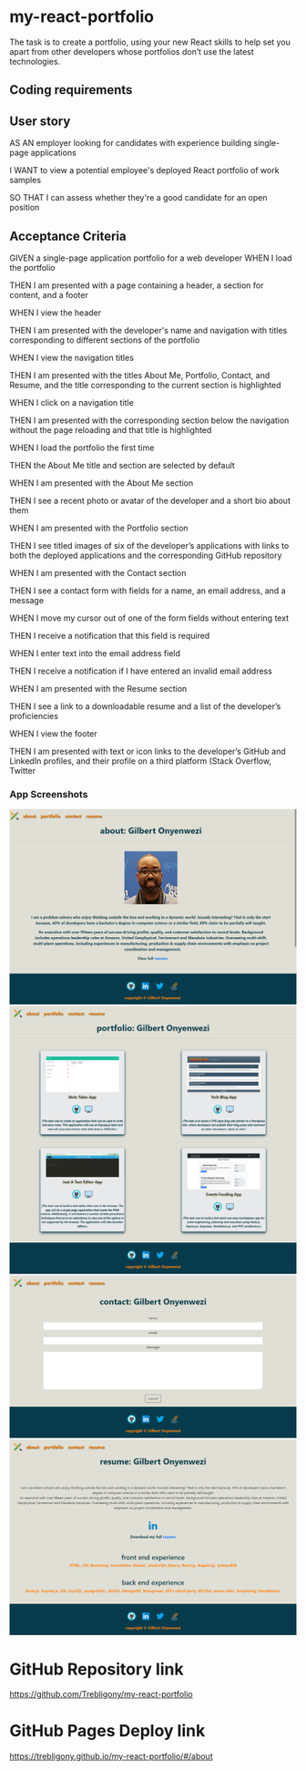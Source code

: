 # my-react-portfolio

The task is to create a portfolio, using your new React skills to help set you apart from other developers whose portfolios don’t use the latest technologies.

## Coding requirements



## User story

AS AN employer looking for candidates with experience building single-page applications

I WANT to view a potential employee's deployed React portfolio of work samples

SO THAT I can assess whether they're a good candidate for an open position


## Acceptance Criteria


GIVEN a single-page application portfolio for a web developer
WHEN I load the portfolio

THEN I am presented with a page containing a header, a section for content, and a footer

WHEN I view the header

THEN I am presented with the developer's name and navigation with titles corresponding to different sections of the portfolio

WHEN I view the navigation titles

THEN I am presented with the titles About Me, Portfolio, Contact, and 
Resume, and the title corresponding to the current section is highlighted

WHEN I click on a navigation title

THEN I am presented with the corresponding section below the navigation without the page reloading and that title is highlighted

WHEN I load the portfolio the first time

THEN the About Me title and section are selected by default

WHEN I am presented with the About Me section

THEN I see a recent photo or avatar of the developer and a short bio about them

WHEN I am presented with the Portfolio section

THEN I see titled images of six of the developer’s applications with links to both the deployed applications and the corresponding GitHub repository

WHEN I am presented with the Contact section

THEN I see a contact form with fields for a name, an email address, and a message

WHEN I move my cursor out of one of the form fields without entering text

THEN I receive a notification that this field is required

WHEN I enter text into the email address field

THEN I receive a notification if I have entered an invalid email address

WHEN I am presented with the Resume section

THEN I see a link to a downloadable resume and a list of the developer’s proficiencies

WHEN I view the footer

THEN I am presented with text or icon links to the developer’s GitHub and LinkedIn profiles, and their profile on a third platform (Stack Overflow, Twitter



### App Screenshots

<img src="public/images/about.png">


<img src="public/images/portfolio.png">


<img src="public/images/contact.png">


<img src="public/images/resume.png">




# GitHub Repository link

https://github.com/Trebligony/my-react-portfolio


# GitHub Pages Deploy link

https://trebligony.github.io/my-react-portfolio/#/about